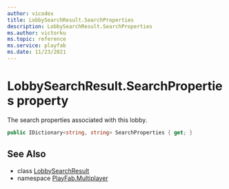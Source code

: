 ```yaml
---
author: vicodex
title: LobbySearchResult.SearchProperties
description: LobbySearchResult.SearchProperties
ms.author: victorku
ms.topic: reference
ms.service: playfab
ms.date: 11/23/2021
---
```


# LobbySearchResult.SearchProperties property

The search properties associated with this lobby.

```csharp
public IDictionary<string, string> SearchProperties { get; }
```

## See Also

* class [LobbySearchResult](../LobbySearchResult.md)
* namespace [PlayFab.Multiplayer](../../PlayFabMultiplayerSDK.md)

